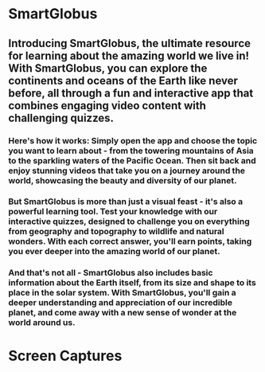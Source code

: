 # SmartGlobus

## Introducing SmartGlobus, the ultimate resource for learning about the amazing world we live in! With SmartGlobus, you can explore the continents and oceans of the Earth like never before, all through a fun and interactive app that combines engaging video content with challenging quizzes.

### Here's how it works: Simply open the app and choose the topic you want to learn about - from the towering mountains of Asia to the sparkling waters of the Pacific Ocean. Then sit back and enjoy stunning videos that take you on a journey around the world, showcasing the beauty and diversity of our planet.

### But SmartGlobus is more than just a visual feast - it's also a powerful learning tool. Test your knowledge with our interactive quizzes, designed to challenge you on everything from geography and topography to wildlife and natural wonders. With each correct answer, you'll earn points, taking you ever deeper into the amazing world of our planet.

### And that's not all - SmartGlobus also includes basic information about the Earth itself, from its size and shape to its place in the solar system. With SmartGlobus, you'll gain a deeper understanding and appreciation of our incredible planet, and come away with a new sense of wonder at the world around us.


# Screen Captures
